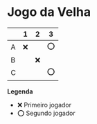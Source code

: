 # Jogo da Velha

|   | 1 | 2 | 3 |
|---|---|---|---|
| A |  ❌ |   | ⭕  |
| B |   | ❌  |   |
| C |   |   |  ⭕ |

**Legenda**

- ❌ Primeiro jogador 
- ⭕ Segundo jogador